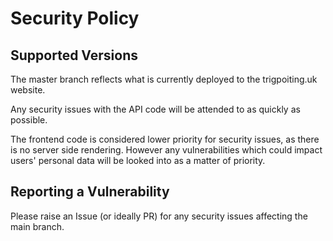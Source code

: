 # Security Policy

## Supported Versions

The master branch reflects what is currently deployed to the trigpoiting.uk website.

Any security issues with the API code will be attended to as quickly as possible.

The frontend code is considered lower priority for security issues, as there is no server
side rendering. However any vulnerabilities which could impact users' personal data will
be looked into as a matter of priority.

## Reporting a Vulnerability

Please raise an Issue (or ideally PR) for any security issues affecting the main branch.
